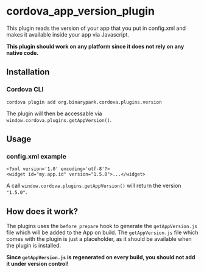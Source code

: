 cordova_app_version_plugin
==========================

This plugin reads the version of your app that you put in config.xml and makes it available inside your app via Javascript. 

**This plugin should work on any platform since it does not rely on any native code.**

## Installation
### Cordova CLI
```
cordova plugin add org.binarypark.cordova.plugins.version
```
The plugin will then be accessable via `window.cordova.plugins.getAppVersion()`.

## Usage
### config.xml example
```
<?xml version='1.0' encoding='utf-8'?>
<widget id="my.app.id" version="1.5.0">...</widget>

```
A call `window.cordova.plugins.getAppVersion()` will return the version `"1.5.0"`.

## How does it work?
The plugins uses the `before_prepare` hook to generate the `getAppVersion.js` file which will be added to the App on build. The `getAppVersion.js` file which comes with the plugin is just a placeholder, as it should be available when the plugin is installed.

**Since `getAppVersion.js` is regenerated on every build, you should not add it under version control!**
